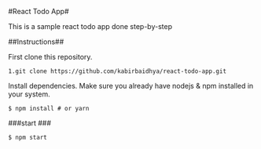#React Todo App#

This is a sample react todo app done step-by-step

##Instructions##

First clone this repository.
```
1.git clone https://github.com/kabirbaidhya/react-todo-app.git
```
Install dependencies. Make sure you already have nodejs & npm installed in your system.
```
$ npm install # or yarn
```
###start ###

```
$ npm start
```
